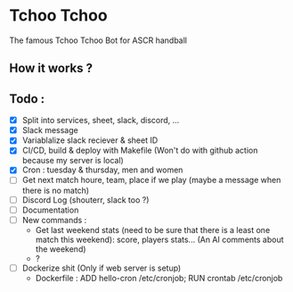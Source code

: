 # Tchoo Tchoo

The famous Tchoo Tchoo Bot for ASCR handball

## How it works ? 

## Todo :
- [x] Split into services, sheet, slack, discord, ...
- [x] Slack message
- [x] Variablalize slack reciever & sheet ID
- [x] CI/CD, build & deploy with Makefile (Won't do with github action because my server is local)
- [x] Cron : tuesday & thursday, men and women
- [ ] Get next match houre, team, place if we play (maybe a message when there is no match)
- [ ] Discord Log (shouterr, slack too ?)
- [ ] Documentation
- [ ] New commands :
  - Get last weekend stats (need to be sure that there is a least one match this weekend): score, players stats... (An AI comments about the weekend)
  - ?
- [ ] Dockerize shit (Only if web server is setup)
  - Dockerfile : ADD hello-cron /etc/cronjob; RUN crontab /etc/cronjob
